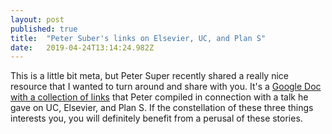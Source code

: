 ```yaml
---
layout: post 
published: true
title:  "Peter Suber's links on Elsevier, UC, and Plan S" 
date:   2019-04-24T13:14:24.982Z 
---
```


This is a little bit meta, but Peter Super recently shared a really nice resource that I wanted to turn around and share with you. It's a [Google Doc with a collection of links](https://docs.google.com/document/d/1bVcx3SY7IjKX5_EM5pjNfJRghWa-dDaWjFpd1of5pQc/edit) that Peter compiled in connection with a talk he gave on UC, Elsevier, and Plan S. If the constellation of these three things interests you, you will definitely benefit from a perusal of these stories.